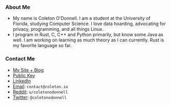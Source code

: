 ### About Me
- My name is Coleton O'Donnell. I am a student at the University of Florida, studying Computer Science. I love data hoarding, advocating for privacy, programming, and all things Linux. 
- I program in Rust, C, C++ and Python primarily, but know some Java as well. I am working on learning as much theory as I can currently. Rust is my favorite language so far. 

### Contact Me
- [My Site + Blog](https://coleton.io)
- [Public Key](https://coleton.io/publickey.txt)
- [LinkedIn](https://www.linkedin.com/in/coleton-odonnell)
- [Email](mailto:contact@coleton.io): `contact@coleton.io`
- [Reddit](reddit.com/u/coletonodonnell): `u/coletonodonnell`
- [Twitter](https://twitter.com/coletonodonnell): `@coletonodonnell`
